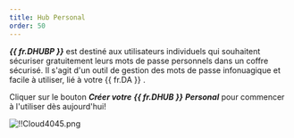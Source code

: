 ```yaml
---
title: Hub Personal
order: 50
---
```

***{{ fr.DHUBP }}*** est destiné aux utilisateurs individuels qui souhaitent sécuriser gratuitement leurs mots de passe personnels dans un coffre sécurisé. Il s'agit d'un outil de gestion des mots de passe infonuagique et facile à utiliser, lié à votre {{ fr.DA }} .  

Cliquer sur le bouton ***Créer votre*** ***{{ fr.DHUB }}*** ***Personal*** pour commencer à l'utiliser dès aujourd'hui!  

![!!Cloud4045.png](https://webdevolutions.azureedge.net/docs/fr/cloud/Cloud4045.png) 
